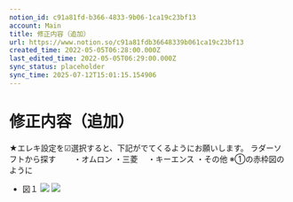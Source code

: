 ```yaml
---
notion_id: c91a81fd-b366-4833-9b06-1ca19c23bf13
account: Main
title: 修正内容（追加）
url: https://www.notion.so/c91a81fdb36648339b061ca19c23bf13
created_time: 2022-05-05T06:28:00.000Z
last_edited_time: 2022-05-05T06:29:00.000Z
sync_status: placeholder
sync_time: 2025-07-12T15:01:15.154906
---
```

# 修正内容（追加）

★エレキ設定を☑選択すると、下記がでてくるようにお願いします。
ラダーソフトから探す　　
・オムロン
・三菱　
・キーエンス
・その他
※①の赤枠図のように
- 図１
  ![](https://prod-files-secure.s3.us-west-2.amazonaws.com/736adce6-a3a4-4a64-9f74-d9aa055c96d2/c67fa774-12f6-4151-88f8-30622ce8177c/Untitled.png?X-Amz-Algorithm=AWS4-HMAC-SHA256&X-Amz-Content-Sha256=UNSIGNED-PAYLOAD&X-Amz-Credential=ASIAZI2LB46657CI23J7%2F20250719%2Fus-west-2%2Fs3%2Faws4_request&X-Amz-Date=20250719T052030Z&X-Amz-Expires=3600&X-Amz-Security-Token=IQoJb3JpZ2luX2VjEIT%2F%2F%2F%2F%2F%2F%2F%2F%2F%2FwEaCXVzLXdlc3QtMiJIMEYCIQCdqVBIvN4kkMPxN20%2BBqdD%2BUufghZhRL1h4QIIur%2FWcQIhANX08FBzs9wyCh1uQtbUYAhycxq2P%2FF8rsRKURKBfgNmKogECJ3%2F%2F%2F%2F%2F%2F%2F%2F%2F%2FwEQABoMNjM3NDIzMTgzODA1Igy3I5y1BFhMWuVnlGMq3AOCACcIyxueSXQUlBuv5NO130avusLQzCtPMNEMk0du2c%2Fa8UHy2UFTuUxaYQyaOcJxXksXek4GWj6DsYSiBBciLdy0qL5Dvb%2B5MmZ%2FvtgifracIV0kDPzSE0oX7QJTkcYGErmC1ukXCEw0jypv7hOCziBiZdVuwu7U8YGeJQo5RDQO%2FmePmigjYjO5r7J1IDy3ch%2B34VczI9MSQUkAGA2gogt8ijUIc13KG3two50rA8%2FrAMRhgew0gV3zln1uL2qHnGxVpH4u902H3t4uV%2FrHjQkH7hiAfUgQ3%2FwRNgXyl0B3a%2FvB48fBdzduIZvG0zZUt3%2FvUtyBlNMI8XNTmdQ6RHdaI9hkTCbP%2FZsv4cVQN61ymh97s4zhIXqzhNAVVdONmntimpmWxDywI%2Bl2lltxCfTjvGqUpkxkTW6JchkIdUi0lKfrp2za%2FGnUAFFTGa%2B6e8oGorSYZU75UCM0KDL7stUaPhaXi8K5DuCn9D7hnGGhHZgvlE79HfR7waTdqwqIzOzvKK4nW3WmfYsp0FiEycLyCZEY5ABqX9OM%2FD7Aub8uAOdMSbD2xWGUEjb0bcX7iRRb4i54t1swGgCObizZs%2BgeXGFTRbIBQx6A22EVkVuDtsy7%2BE7vBSCZcjCvq%2BzDBjqkAX0m01c6z0OLcfaM0jAm7T08LeTqmVT1bBQjG%2BW%2F6TRbrrZRwPgCGdnF%2FVtR3S4Or9gQ3AVTSuCsfSUx1zXxVBiTAKUiXWCCOSUoE25JcuE5Gge%2BXrvVbn%2BE2XduVjc5YUCZGjR5hZTBpnn7I5yEstwKI9PVtaUAIQaVvTEs9nWgtKqVzkJj0UPMq7Uhw4CFTHEljN8cy5f%2FYqRwmYJUMr65flfk&X-Amz-Signature=ca90d0ba0ffbcc0ed16e34020f1dfc10e05eb00545435a1786ec895bdeb22335&X-Amz-SignedHeaders=host&x-amz-checksum-mode=ENABLED&x-id=GetObject)
  ![](https://prod-files-secure.s3.us-west-2.amazonaws.com/736adce6-a3a4-4a64-9f74-d9aa055c96d2/ec30b8d2-b7a7-4fac-a0ec-720fcbd4c5f4/Untitled.png?X-Amz-Algorithm=AWS4-HMAC-SHA256&X-Amz-Content-Sha256=UNSIGNED-PAYLOAD&X-Amz-Credential=ASIAZI2LB46657CI23J7%2F20250719%2Fus-west-2%2Fs3%2Faws4_request&X-Amz-Date=20250719T052030Z&X-Amz-Expires=3600&X-Amz-Security-Token=IQoJb3JpZ2luX2VjEIT%2F%2F%2F%2F%2F%2F%2F%2F%2F%2FwEaCXVzLXdlc3QtMiJIMEYCIQCdqVBIvN4kkMPxN20%2BBqdD%2BUufghZhRL1h4QIIur%2FWcQIhANX08FBzs9wyCh1uQtbUYAhycxq2P%2FF8rsRKURKBfgNmKogECJ3%2F%2F%2F%2F%2F%2F%2F%2F%2F%2FwEQABoMNjM3NDIzMTgzODA1Igy3I5y1BFhMWuVnlGMq3AOCACcIyxueSXQUlBuv5NO130avusLQzCtPMNEMk0du2c%2Fa8UHy2UFTuUxaYQyaOcJxXksXek4GWj6DsYSiBBciLdy0qL5Dvb%2B5MmZ%2FvtgifracIV0kDPzSE0oX7QJTkcYGErmC1ukXCEw0jypv7hOCziBiZdVuwu7U8YGeJQo5RDQO%2FmePmigjYjO5r7J1IDy3ch%2B34VczI9MSQUkAGA2gogt8ijUIc13KG3two50rA8%2FrAMRhgew0gV3zln1uL2qHnGxVpH4u902H3t4uV%2FrHjQkH7hiAfUgQ3%2FwRNgXyl0B3a%2FvB48fBdzduIZvG0zZUt3%2FvUtyBlNMI8XNTmdQ6RHdaI9hkTCbP%2FZsv4cVQN61ymh97s4zhIXqzhNAVVdONmntimpmWxDywI%2Bl2lltxCfTjvGqUpkxkTW6JchkIdUi0lKfrp2za%2FGnUAFFTGa%2B6e8oGorSYZU75UCM0KDL7stUaPhaXi8K5DuCn9D7hnGGhHZgvlE79HfR7waTdqwqIzOzvKK4nW3WmfYsp0FiEycLyCZEY5ABqX9OM%2FD7Aub8uAOdMSbD2xWGUEjb0bcX7iRRb4i54t1swGgCObizZs%2BgeXGFTRbIBQx6A22EVkVuDtsy7%2BE7vBSCZcjCvq%2BzDBjqkAX0m01c6z0OLcfaM0jAm7T08LeTqmVT1bBQjG%2BW%2F6TRbrrZRwPgCGdnF%2FVtR3S4Or9gQ3AVTSuCsfSUx1zXxVBiTAKUiXWCCOSUoE25JcuE5Gge%2BXrvVbn%2BE2XduVjc5YUCZGjR5hZTBpnn7I5yEstwKI9PVtaUAIQaVvTEs9nWgtKqVzkJj0UPMq7Uhw4CFTHEljN8cy5f%2FYqRwmYJUMr65flfk&X-Amz-Signature=06f4c3921e1aaa5460b87a367ecf8e0db29a5d7bddfab9e93f0f76e62c335507&X-Amz-SignedHeaders=host&x-amz-checksum-mode=ENABLED&x-id=GetObject)